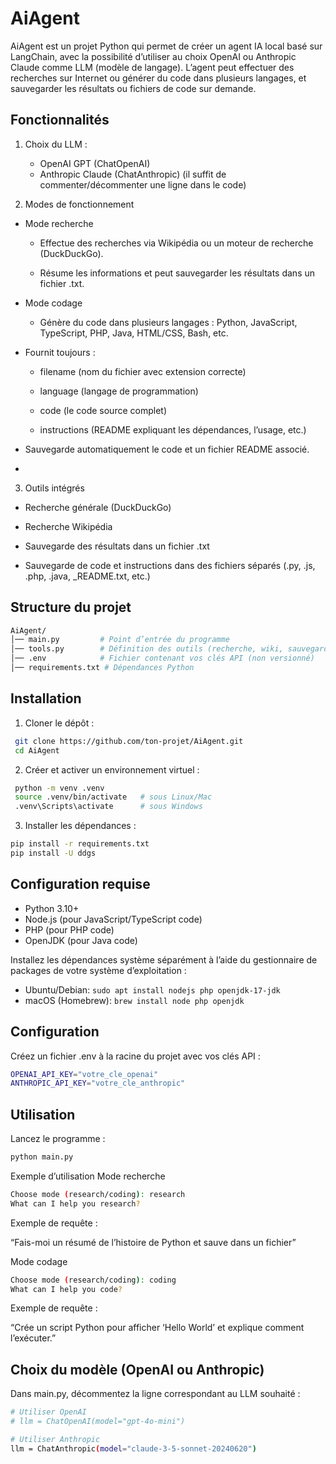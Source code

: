 # AiAgent

AiAgent est un projet Python qui permet de créer un agent IA local basé sur LangChain, avec la possibilité d’utiliser au choix OpenAI ou Anthropic Claude comme LLM (modèle de langage).
L’agent peut effectuer des recherches sur Internet ou générer du code dans plusieurs langages, et sauvegarder les résultats ou fichiers de code sur demande.


##  Fonctionnalités
1. Choix du LLM :

    - OpenAI GPT (ChatOpenAI)
    - Anthropic Claude (ChatAnthropic)
    (il suffit de commenter/décommenter une ligne dans le code)

2. Modes de fonctionnement

  - Mode recherche

    - Effectue des recherches via Wikipédia ou un moteur de recherche (DuckDuckGo).

    - Résume les informations et peut sauvegarder les résultats dans un fichier .txt.

  - Mode codage

    - Génère du code dans plusieurs langages : Python, JavaScript, TypeScript, PHP, Java, HTML/CSS, Bash, etc.

  - Fournit toujours :

    - filename (nom du fichier avec extension correcte)

    - language (langage de programmation)

    - code (le code source complet)

    - instructions (README expliquant les dépendances, l’usage, etc.)

  - Sauvegarde automatiquement le code et un fichier README associé.
  - 
3. Outils intégrés

  - Recherche générale (DuckDuckGo)

  - Recherche Wikipédia

  - Sauvegarde des résultats dans un fichier .txt

  - Sauvegarde de code et instructions dans des fichiers séparés (.py, .js, .php, .java, _README.txt, etc.)


##  Structure du projet
```bash
AiAgent/
│── main.py         # Point d’entrée du programme
│── tools.py        # Définition des outils (recherche, wiki, sauvegarde)
│── .env            # Fichier contenant vos clés API (non versionné)
│── requirements.txt # Dépendances Python
```



##  Installation

1. Cloner le dépôt :
 ```bash
  git clone https://github.com/ton-projet/AiAgent.git
  cd AiAgent
```
2. Créer et activer un environnement virtuel :
 ```bash
  python -m venv .venv
  source .venv/bin/activate   # sous Linux/Mac
  .venv\Scripts\activate      # sous Windows
```

3. Installer les dépendances :
 ```bash
pip install -r requirements.txt
pip install -U ddgs
```

## Configuration requise
- Python 3.10+
- Node.js (pour JavaScript/TypeScript code)
- PHP (pour PHP code)
- OpenJDK (pour Java code)

Installez les dépendances système séparément à l’aide du gestionnaire de packages de votre système d’exploitation :
- Ubuntu/Debian: `sudo apt install nodejs php openjdk-17-jdk`
- macOS (Homebrew): `brew install node php openjdk`


##  Configuration

Créez un fichier .env à la racine du projet avec vos clés API :
 ```bash
OPENAI_API_KEY="votre_cle_openai"
ANTHROPIC_API_KEY="votre_cle_anthropic"
```

## Utilisation

Lancez le programme :
 ```bash
python main.py
```
Exemple d’utilisation
Mode recherche
```bash
Choose mode (research/coding): research
What can I help you research?
```
Exemple de requête :

“Fais-moi un résumé de l’histoire de Python et sauve dans un fichier”

Mode codage
```bash
Choose mode (research/coding): coding
What can I help you code? 

```

Exemple de requête :

“Crée un script Python pour afficher ‘Hello World’ et explique comment l’exécuter.”

## Choix du modèle (OpenAI ou Anthropic)
Dans main.py, décommentez la ligne correspondant au LLM souhaité :
 ```bash
# Utiliser OpenAI
# llm = ChatOpenAI(model="gpt-4o-mini")

# Utiliser Anthropic
llm = ChatAnthropic(model="claude-3-5-sonnet-20240620")

```
